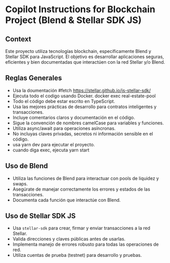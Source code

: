 # Copilot Instructions for Blockchain Project (Blend & Stellar SDK JS)

## Context
Este proyecto utiliza tecnologías blockchain, específicamente Blend y Stellar SDK para JavaScript. El objetivo es desarrollar aplicaciones seguras, eficientes y bien documentadas que interactúen con la red Stellar y/o Blend.

## Reglas Generales
- Usa la doumentación #fetch https://stellar.github.io/js-stellar-sdk/
- Ejecuta todo el codigo usando Docker.  docker exec real-estate-pool <command>
- Todo el código debe estar escrito en TypeScript.
- Usa las mejores prácticas de desarrollo para contratos inteligentes y transacciones.
- Incluye comentarios claros y documentación en el código.
- Sigue la convención de nombres camelCase para variables y funciones.
- Utiliza async/await para operaciones asíncronas.
- No incluyas claves privadas, secretos ni información sensible en el código.
- usa yarn dev para ejecutar el proyecto.
- cuando diga exec, ejecuta yarn start

## Uso de Blend
- Utiliza las funciones de Blend para interactuar con pools de liquidez y swaps.
- Asegúrate de manejar correctamente los errores y estados de las transacciones.
- Documenta cada función que interactúe con Blend.

## Uso de Stellar SDK JS
- Usa `stellar-sdk` para crear, firmar y enviar transacciones a la red Stellar.
- Valida direcciones y claves públicas antes de usarlas.
- Implementa manejo de errores robusto para todas las operaciones de red.
- Utiliza cuentas de prueba (testnet) para desarrollo y pruebas.

